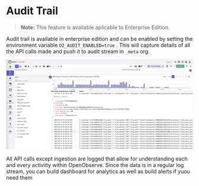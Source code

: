 # Audit Trail

> **Note:** This feature is available aplicable to Enterprise Edition.

Audit trail is available in enterprise edition and can be enabled by setting the environment variable `O2_AUDIT_ENABLED=true` . This will capture details of all the API calls made and push it to audit stream in `_meta` org.

![audit trail screenshot](../../images/audit.webp)

All API calls except ingestion are logged that allow for understanding each and every activiity within OpenObserve. Since the data is in a regular log stream, you can build dashboard for analytics as well as build alerts if yuou need them
